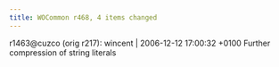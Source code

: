 ```yaml
---
title: WOCommon r468, 4 items changed
---
```


r1463@cuzco (orig r217): wincent | 2006-12-12 17:00:32 +0100 Further compression of string literals

